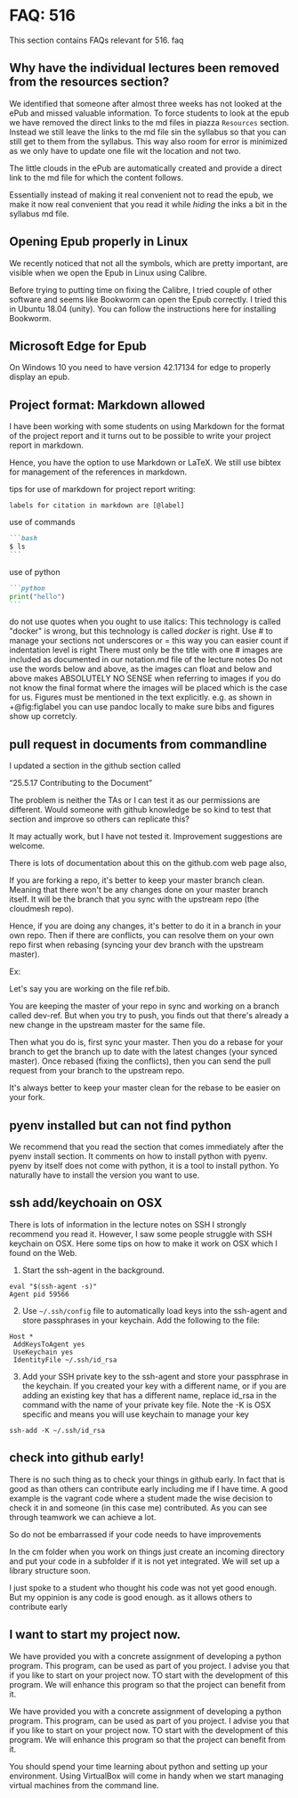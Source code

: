 # FAQ: 516

This section contains FAQs relevant for 516. faq

## Why have the individual lectures been removed from the resources section?

We identified that someone after almost three weeks has not looked at
the ePub and missed valuable information. To force students to look at
the epub we have removed the direct links to the md files in piazza
`Resources` section. Instead we still leave the links to the md file
sin the syllabus so that you can still get to them from the syllabus.
This way also room for error is minimized as we only have to update
one file wit the location and not two.

The little clouds in the ePub are automatically created and provide
a direct link to the md file for which the content follows.

Essentially instead of making it real convenient not to read the epub,
we make it now real convenient that you read it while *hiding* the
inks a bit in the syllabus md file.


## Opening Epub properly in Linux
We recently noticed that not all the symbols, which are pretty important, are visible when we open the Epub in Linux using Calibre.

Before trying to putting time on fixing the Calibre, I tried couple of other software and seems like  Bookworm can open the Epub correctly. I tried this in Ubuntu 18.04 (unity). You can follow the instructions here for installing Bookworm.

## Microsoft Edge for Epub
On Windows 10 you need to have version 42.17134 for edge to properly display an epub.

## Project format: Markdown allowed

I have been working with some students on using Markdown for the
format of the project report and it turns out to be possible to write
your project report in markdown.

Hence, you have the option to use Markdown or LaTeX. We still use
bibtex for management of the references in markdown.



tips for use of markdown for project report writing:


```
labels for citation in markdown are [@label]
```

use of commands

````md
```bash
$ ls
```
````

use of python

````md
```python
print("hello")
```
````

do not use quotes when you ought to use italics: This technology is
called "docker" is wrong, but this technology is called *docker* is
right.  Use # to manage your sections not underscores or = this way
you can easier count if indentation level is right There must only be
the title with one # images are included as documented in our
notation.md file of the lecture notes Do not use the words below and
above, as the images can float and below and above makes ABSOLUTELY NO
SENSE when referring to images if you do not know the final format
where the images will be placed which is the case for us. Figures must
be mentioned in the text explicitly. e.g. as shown in +@fig:figlabel
you can use pandoc locally to make sure bibs and figures show up
corretcly.

## pull request in documents from commandline
I updated a section in the github section called

“25.5.17 Contributing to the Document”

The problem is neither the TAs or I can test it as our permissions are
different. Would someone with github knowledge be so kind to test that
section and improve so others can replicate this?

It may actually work, but I have not tested it. Improvement suggestions are welcome.

There is lots of documentation about this on the github.com web page also,


If you are forking a repo, it's better to keep your master branch
clean. Meaning that there won't be any changes done on your master
branch itself. It will be the branch that you sync with the upstream
repo (the cloudmesh repo).



Hence, if you are doing any changes, it's better to do it in a branch
in your own repo. Then if there are conflicts, you can resolve them on
your own repo first when rebasing (syncing your dev branch with the
upstream master).

Ex:

Let's say you are working on the file ref.bib.

You are keeping the master of your repo in sync and working on a branch called dev-ref. But when you try to push, you finds out that there's already a new change in the upstream master for the same file.



Then what you do is, first sync your master. Then you do a rebase for your branch to get the branch up to date with the latest changes (your synced master). Once rebased (fixing the conflicts), then you can send the pull request from your branch to the upstream repo.


It's always better to keep your master clean for the rebase to be easier on your fork.

## pyenv installed but can not find python
We recommend that you read the section that comes immediately after the pyenv install section. It comments on how to install python with pyenv. pyenv by itself does not come with python, it is a tool to install python. Yo naturally have to install the version you want to use.

## ssh add/keychoain on OSX
There is lots of information in the lecture notes on SSH I strongly recommend you read it. However, I saw some people struggle with SSH keychain on OSX. Here some tips on how to make it work on OSX which I found on the Web.



1. Start the ssh-agent in the background.
```
eval "$(ssh-agent -s)"
Agent pid 59566
```

2. Use `~/.ssh/config` file to automatically load keys into the ssh-agent and store passphrases in your keychain. Add the following to the file:
```
Host *
 AddKeysToAgent yes
 UseKeychain yes
 IdentityFile ~/.ssh/id_rsa
```

3. Add your SSH private key to the ssh-agent and store your passphrase in the keychain. If you created your key with a different name, or if you are adding an existing key that has a different name, replace id_rsa in the command with the name of your private key file. Note the -K is OSX specific and means you will use keychain to manage your key
```
ssh-add -K ~/.ssh/id_rsa
```

## check into github early!


There is no such thing as to check your things in github early. In
fact that is good as than others can contribute early including me if
I have time. A good example is the vagrant code where a student made
the wise decision to check it in and someone (in this case me)
contributed. As you can see through teamwork we can achieve a lot.

So do not be embarrassed if your code needs to have improvements



In the cm folder when you work on things just create an incoming
directory and put your code in a subfolder if it is not yet
integrated. We will set up a library structure soon.



I just spoke to a student who thought his code was not yet good
enough. But my oppinion is any code is good enough. as it allows
others to contribute early


## I want to start my project now.

We have provided you with a concrete assignment of developing a python program. This program, can be used as part of you project. I advise you that if you like to start on your project now. TO start with the development of this program. We will enhance this program so that the project can benefit from it.

We have provided you with a concrete assignment of developing a python program. This program, can be used as part of you project. I advise you that if you like to start on your project now. TO start with the development of this program. We will enhance this program so that the project can benefit from it.

You should spend your time learning about python and setting up your environment. Using VirtualBox will come in handy when we start managing virtual machines from the command line.

